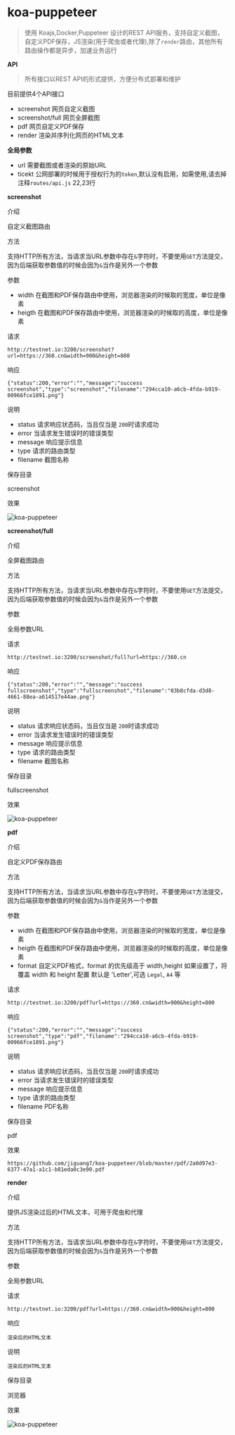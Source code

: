 # koa-puppeteer
> 使用 Koajs,Docker,Puppeteer 设计的REST API服务，支持自定义截图，自定义PDF保存，JS渲染(用于爬虫或者代理),除了`render`路由，其他所有路由操作都是异步，加速业务运行

**API**

> 所有接口以REST API的形式提供，方便分布式部署和维护

目前提供4个API接口

- screenshot 网页自定义截图
- screenshot/full 网页全屏截图
- pdf 网页自定义PDF保存
- render 渲染并序列化网页的HTML文本 

**全局参数**

- url 需要截图或者渲染的原始URL
- ticekt 公网部署的时候用于授权行为的`token`,默认没有启用，如需使用,请去掉注释`routes/api.js` 22,23行


**screenshot**

介绍

自定义截图路由

方法

支持HTTP所有方法，当请求当URL参数中存在`&`字符时，不要使用`GET`方法提交，因为后端获取参数值的时候会因为`&`当作是另外一个参数

参数

- width 在截图和PDF保存路由中使用，浏览器渲染的时候取的宽度，单位是像素
- heigth 在截图和PDF保存路由中使用，浏览器渲染的时候取的高度，单位是像素

请求

`http://testnet.io:3200/screenshot?url=https://360.cn&width=900&height=800`

响应

```
{"status":200,"error":"","message":"success screenshot","type":"screenshot","filename":"294cca10-a6cb-4fda-b919-00966fce1891.png"}
```

说明

- status 请求响应状态码，当且仅当是 `200`时请求成功
- error 当请求发生错误时的错误类型
- message 响应提示信息
- type 请求的路由类型
- filename 截图名称

保存目录

screenshot


效果

![koa-puppeteer](https://raw.githubusercontent.com/jiguang7/koa-puppeteer/master/screenshot/0203beb3-34b2-4b3d-a76f-2ebf591128a4.png)


**screenshot/full**

介绍

全屏截图路由

方法

支持HTTP所有方法，当请求当URL参数中存在`&`字符时，不要使用`GET`方法提交，因为后端获取参数值的时候会因为`&`当作是另外一个参数

参数

全局参数URL

请求

`http://testnet.io:3200/screenshot/full?url=https://360.cn`

响应

```
{"status":200,"error":"","message":"success fullscreenshot","type":"fullscreenshot","filename":"03b8cfda-d3d8-4661-88ea-a614517e44ae.png"}
```

说明

- status 请求响应状态码，当且仅当是 `200`时请求成功
- error 当请求发生错误时的错误类型
- message 响应提示信息
- type 请求的路由类型
- filename 截图名称

保存目录

fullscreenshot


效果

![koa-puppeteer](https://raw.githubusercontent.com/jiguang7/koa-puppeteer/master/fullscreenshot/e7071230-4a1c-4a10-97b6-18742787711f.png)


**pdf**

介绍

自定义PDF保存路由

方法

支持HTTP所有方法，当请求当URL参数中存在`&`字符时，不要使用`GET`方法提交，因为后端获取参数值的时候会因为`&`当作是另外一个参数

参数

- width 在截图和PDF保存路由中使用，浏览器渲染的时候取的宽度，单位是像素
- heigth 在截图和PDF保存路由中使用，浏览器渲染的时候取的高度，单位是像素
- format 自定义PDF格式，format 的优先级高于 width,height 如果设置了，将覆盖 width 和 height 配置 默认是 'Letter',可选 `Legal`, `A4` 等

请求

`http://testnet.io:3200/pdf?url=https://360.cn&width=900&height=800`

响应

```
{"status":200,"error":"","message":"success screenshot","type":"pdf","filename":"294cca10-a6cb-4fda-b919-00966fce1891.png"}
```

说明

- status 请求响应状态码，当且仅当是 `200`时请求成功
- error 当请求发生错误时的错误类型
- message 响应提示信息
- type 请求的路由类型
- filename PDF名称

保存目录

pdf

效果

`https://github.com/jiguang7/koa-puppeteer/blob/master/pdf/2a0d97e3-6377-47a1-a1c1-b81eda0c3e90.pdf`


**render**

介绍

提供JS渲染过后的HTML文本，可用于爬虫和代理

方法

支持HTTP所有方法，当请求当URL参数中存在`&`字符时，不要使用`GET`方法提交，因为后端获取参数值的时候会因为`&`当作是另外一个参数

参数

全局参数URL

请求

`http://testnet.io:3200/pdf?url=https://360.cn&width=900&height=800`

响应

```
渲染后的HTML文本
```

说明

```
渲染后的HTML文本
```

保存目录

浏览器


效果

![koa-puppeteer](https://raw.githubusercontent.com/jiguang7/koa-puppeteer/master/render/WX20181123-040208%402x.png)

















